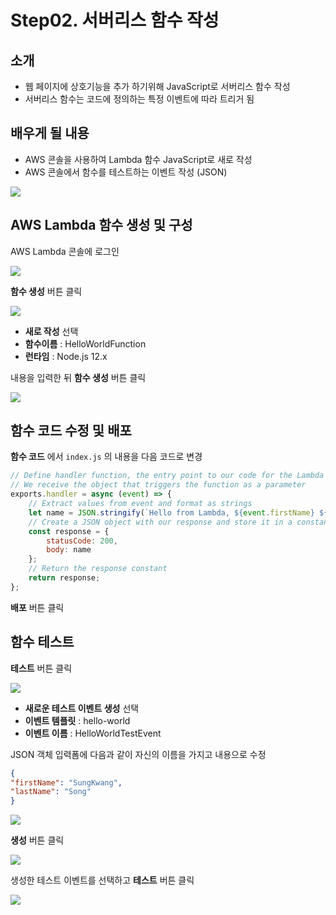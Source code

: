 # Step02. 서버리스 함수 작성

## 소개 

* 웹 페이지에 상호기능을 추가 하기위해 JavaScript로 서버리스 함수 작성
* 서버리스 함수는 코드에 정의하는 특정 이벤트에 따라 트리거 됨

## 배우게 될 내용 

* AWS 콘솔을 사용하여 Lambda 함수 JavaScript로 새로 작성
* AWS 콘솔에서 함수를 테스트하는 이벤트 작성 (JSON)

![](https://dbcore-assets-public.s3.ap-northeast-2.amazonaws.com/tutorials/cloud-based-web-application-development/chapter01/images/Screen%20Shot%202021-01-16%20at%201.01.07%20AM.png)

## AWS Lambda 함수 생성 및 구성

AWS Lambda 콘솔에 로그인 

![](https://dbcore-assets-public.s3.ap-northeast-2.amazonaws.com/tutorials/cloud-based-web-application-development/chapter01/images/Screen%20Shot%202021-01-16%20at%201.00.31%20AM.png)

**함수 생성** 버튼 클릭

![](https://dbcore-assets-public.s3.ap-northeast-2.amazonaws.com/tutorials/cloud-based-web-application-development/chapter01/images/Screen%20Shot%202021-01-16%20at%201.07.30%20AM.png)


* **새로 작성** 선택 
* **함수이름** : HelloWorldFunction
* **런타임** : Node.js 12.x

내용을 입력한 뒤 **함수 생성** 버튼 클릭

![](https://dbcore-assets-public.s3.ap-northeast-2.amazonaws.com/tutorials/cloud-based-web-application-development/chapter01/images/Screen_Shot_2021-01-16_at_1_12_06_AM.png)


## 함수 코드 수정 및 배포


**함수 코드** 에서 `index.js` 의 내용을 다음 코드로 변경

```javascript
// Define handler function, the entry point to our code for the Lambda service
// We receive the object that triggers the function as a parameter
exports.handler = async (event) => {
    // Extract values from event and format as strings
    let name = JSON.stringify(`Hello from Lambda, ${event.firstName} ${event.lastName}`);
    // Create a JSON object with our response and store it in a constant
    const response = {
        statusCode: 200,
        body: name
    };
    // Return the response constant
    return response;
};
```

**배포** 버튼 클릭

## 함수 테스트

**테스트** 버튼 클릭

![](https://dbcore-assets-public.s3.ap-northeast-2.amazonaws.com/tutorials/cloud-based-web-application-development/chapter01/images/Screen%20Shot%202021-01-16%20at%201.18.06%20AM.png)


* **새로운 테스트 이벤트 생성** 선택
* **이벤트 템플릿** : hello-world
* **이벤트 이름** : HelloWorldTestEvent

JSON 객체 입력폼에 다음과 같이 자신의 이름을 가지고 내용으로 수정 

```json
{
"firstName": "SungKwang",
"lastName": "Song"
}
```
![](https://dbcore-assets-public.s3.ap-northeast-2.amazonaws.com/tutorials/cloud-based-web-application-development/chapter01/images/Screen%20Shot%202021-01-16%20at%201.22.13%20AM.png)

**생성** 버튼 클릭

![](https://dbcore-assets-public.s3.ap-northeast-2.amazonaws.com/tutorials/cloud-based-web-application-development/chapter01/images/Screen_Shot_2021-01-16_at_1_23_12_AM.png)

생성한 테스트 이벤트를 선택하고 **테스트** 버튼 클릭

![](https://dbcore-assets-public.s3.ap-northeast-2.amazonaws.com/tutorials/cloud-based-web-application-development/chapter01/images/Screen_Shot_2021-01-16_at_1_26_48_AM.png)

